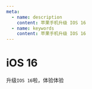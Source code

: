 ```yaml
---
meta:
  - name: description
    content: 苹果手机升级 IOS 16
  - name: keywords
    content: 苹果手机升级 IOS 16
---
```


# iOS 16

升级`IOS 16`啦，体验体验

<div class="ctn">
  <PhoneSnapshot url="https://3.z.wiki/autoupload/2022-09-13/5d0340319cbb4937a2db1fe2e7d0c581.IMG_8310.PNG" title="苹果手机升级 IOS 16" alt="苹果手机升级 IOS 16" />

  <PhoneSnapshot url="https://7.z.wiki/autoupload/2022-09-13/b43fce2236b648d1aa6c5741b411873d.IMG_8311.PNG" title="苹果手机升级 IOS 16" alt="苹果手机升级 IOS 16" />

  <PhoneSnapshot url="https://0.z.wiki/autoupload/2022-09-13/b22aa33eb7d34535aaf871be004c09ff.IMG_A604D4E2A133-1.jpeg" title="苹果手机升级 IOS 16" alt="苹果手机升级 IOS 16" />
</div>

